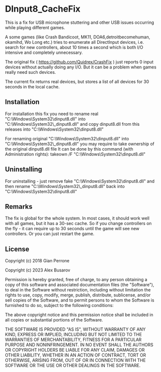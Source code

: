 # DInput8_CacheFix

This is a fix for USB microphone stuttering and other USB issues occurring while playing different games.

A some games (like Crash Bandicoot, MK11, DOA6,detroitbecomehuman, okamihd, Wo Long etc.) tries to enumerate all DirectInput devices, i.e. search for new controllers, about 10 times a second which is both I/O intensive and completely unnecessary.

The original fix ( https://github.com/Quidrex/CrashFix ) just reports 0 input devices without actually doing any I/O.
But it can be a problem when games really need such devices.

The current fix returns real devices, but stores a list of all devices for 30 seconds in the local cache.

## Installation

For installation this fix you need to rename real "C:\Windows\System32\dinput8.dll" into "C:\Windows\System32\\_dinput8.dll" 
and copy dinput8.dll from this releases into "C:\Windows\System32\dinput8.dll"

For renaming original "C:\Windows\System32\dinput8.dll" into "C:\Windows\System32\\_dinput8.dll" you may require to take ownership of the original dinput8.dll file
It can be done by this command (with Administration rights):
takeown /F "C:\Windows\System32\dinput8.dll"

## Uninstalling

For uninstalling - just remove fake "C:\Windows\System32\dinput8.dll" and then rename "C:\Windows\System32\\_dinput8.dll" back into "C:\Windows\System32\dinput8.dll"

## Remarks

The fix is global for the whole system. In most cases, it should work well with all games, but it has a 30-sec cache. So if you change controllers on the fly - it can require up to 30 seconds until the game will see new controllers. Or you can just restart the game.

## License

Copyright (c) 2018 Gian Perrone

Copyright (c) 2023 Alex Busarov

Permission is hereby granted, free of charge, to any person obtaining a copy
of this software and associated documentation files (the "Software"), to deal
in the Software without restriction, including without limitation the rights
to use, copy, modify, merge, publish, distribute, sublicense, and/or sell
copies of the Software, and to permit persons to whom the Software is
furnished to do so, subject to the following conditions:

The above copyright notice and this permission notice shall be included in all
copies or substantial portions of the Software.

THE SOFTWARE IS PROVIDED "AS IS", WITHOUT WARRANTY OF ANY KIND, EXPRESS OR
IMPLIED, INCLUDING BUT NOT LIMITED TO THE WARRANTIES OF MERCHANTABILITY,
FITNESS FOR A PARTICULAR PURPOSE AND NONINFRINGEMENT. IN NO EVENT SHALL THE
AUTHORS OR COPYRIGHT HOLDERS BE LIABLE FOR ANY CLAIM, DAMAGES OR OTHER
LIABILITY, WHETHER IN AN ACTION OF CONTRACT, TORT OR OTHERWISE, ARISING FROM,
OUT OF OR IN CONNECTION WITH THE SOFTWARE OR THE USE OR OTHER DEALINGS IN THE
SOFTWARE.
